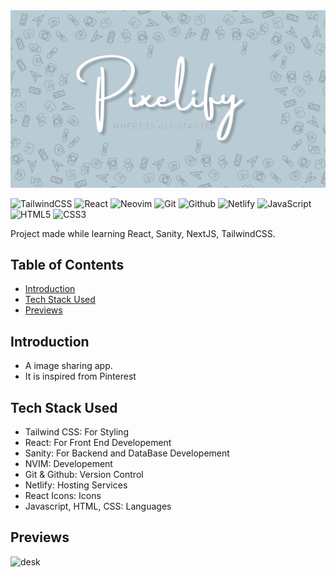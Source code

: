 <div align=center>
    <a href="https://pixelify.netlify.app"><img src="./src/assets/banner2.png" /></a>
</div>

![TailwindCSS](https://camo.githubusercontent.com/ec8056bddf659d21de39b358d9786e56731cd767117e091348411666a5e7eee6/68747470733a2f2f696d672e736869656c64732e696f2f62616467652f7461696c77696e646373732d2532333338423241432e7376673f7374796c653d666f722d7468652d6261646765266c6f676f3d7461696c77696e642d637373266c6f676f436f6c6f723d7768697465) ![React](https://img.shields.io/badge/react-%2320232a.svg?style=for-the-badge&logo=react&logoColor=%2361DAFB) ![Neovim](https://img.shields.io/badge/NeoVim-%2357A143.svg?&style=for-the-badge&logo=neovim&logoColor=white) ![Git](https://img.shields.io/badge/git-%23F05033.svg?style=for-the-badge&logo=git&logoColor=white) ![Github](https://img.shields.io/badge/GitHub-%23121011.svg?style=for-the-badge&logo=github&logoColor=white) ![Netlify](https://img.shields.io/badge/netlify-%23000000.svg?style=for-the-badge&logo=netlify&logoColor=#00C7B7) ![JavaScript](https://img.shields.io/badge/javascript-%23323330.svg?style=for-the-badge&logo=javascript&logoColor=%23F7DF1E) ![HTML5](https://img.shields.io/badge/html5-%23E34F26.svg?style=for-the-badge&logo=html5&logoColor=white) ![CSS3](https://img.shields.io/badge/css3-%231572B6.svg?style=for-the-badge&logo=css3&logoColor=white)

Project made while learning React, Sanity, NextJS, TailwindCSS.

## Table of Contents

- [Introduction](#introduction)
- [Tech Stack Used](#tech-stack-used)
- [Previews](#previews)

## Introduction

- A image sharing app.
- It is inspired from Pinterest

## Tech Stack Used

- Tailwind CSS: For Styling
- React: For Front End Developement
- Sanity: For Backend and DataBase Developement
- NVIM: Developement
- Git & Github: Version Control
- Netlify: Hosting Services
- React Icons: Icons
- Javascript, HTML, CSS: Languages

## Previews

![desk](https://user-images.githubusercontent.com/75939390/222775347-b6c1ef63-3fe8-46f5-b1b5-03a3317d38d5.png)

[website]: https://pixelify.netlify.app
